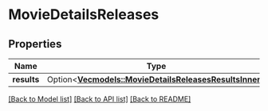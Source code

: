 # MovieDetailsReleases

## Properties

Name | Type | Description | Notes
------------ | ------------- | ------------- | -------------
**results** | Option<[**Vec<models::MovieDetailsReleasesResultsInner>**](MovieDetails_releases_results_inner.md)> |  | [optional]

[[Back to Model list]](../README.md#documentation-for-models) [[Back to API list]](../README.md#documentation-for-api-endpoints) [[Back to README]](../README.md)


